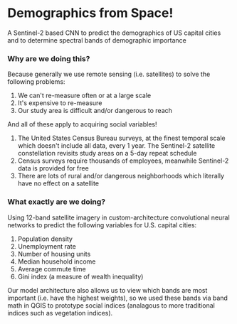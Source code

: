 # Demographics from Space!

A Sentinel-2 based CNN to predict the demographics of US capital cities and to determine spectral bands of demographic importance

### Why are we doing this?

Because generally we use remote sensing (i.e. satellites) to solve the following problems:

1. We can't re-measure often or at a large scale
2. It's expensive to re-measure
3. Our study area is difficult and/or dangerous to reach

And all of these apply to acquiring social variables!

1. The United States Census Bureau surveys, at the finest temporal scale which doesn't include all data, every 1 year. The Sentinel-2 satellite constellation revisits study areas on a 5-day repeat schedule 
2. Census surveys require thousands of employees, meanwhile Sentinel-2 data is provided for free
3. There are lots of rural and/or dangerous neighborhoods which literally have no effect on a satellite

### What exactly are we doing?

Using 12-band satellite imagery in custom-architecture convolutional neural networks to predict the following variables for U.S. capital cities:

1. Population density
2. Unemployment rate 
3. Number of housing units
4. Median household income
5. Average commute time
6. Gini index (a measure of wealth inequality)

Our model architecture also allows us to view which bands are most important (i.e. have the highest weights), so we used these bands via band math in QGIS to prototype social indices (analagous to more traditional indices such as vegetation indices).
